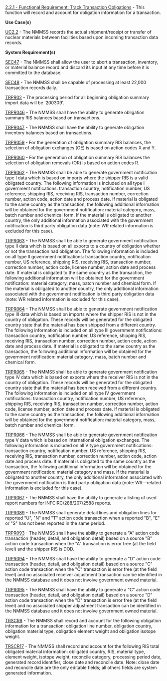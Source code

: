 <a href="https://dev.azure.com/Link-Technologies/NMMSS%20Requirements/_workitems/edit/139/" target="_blank">2.2.1 - Functional Requirement: Track Transaction Obligations</a> - This function will record and account for obligation information for a
transaction.

**Use Case(s)**

<a href="https://dev.azure.com/Link-Technologies/NMMSS%20Requirements/_workitems/edit/12/" target="_blank">UC2.2</a> - The NMMSS records the actual shipment/receipt or transfer of nuclear materials between facilities based upon incoming transaction data records.

**System Requirement(s)**

<a href="https://dev.azure.com/Link-Technologies/NMMSS%20Requirements/_workitems/edit/13/" target="_blank">SEC47</a> - The NMMSS shall allow the user to abort a transaction, inventory, or material balance record and discard its input at any time before it is committed to the database.

<a href="https://dev.azure.com/Link-Technologies/NMMSS%20Requirements/_workitems/edit/14/" target="_blank">SEC48</a> - The NMMSS shall be capable of processing at least 22,000 transaction records daily.

<a href="https://dev.azure.com/Link-Technologies/NMMSS%20Requirements/_workitems/edit/15/" target="_blank">TRPR02</a> - The processing period for all beginning obligation summary import data will be '200309'.

<a href="https://dev.azure.com/Link-Technologies/NMMSS%20Requirements/_workitems/edit/16/" target="_blank">TRPR046</a> - The NMMSS shall have the ability to generate obligation summary RIS balances based on transactions.

<a href="https://dev.azure.com/Link-Technologies/NMMSS%20Requirements/_workitems/edit/17/" target="_blank">TRPR047</a> - The NMMSS shall have the ability to generate obligation inventory balances based on transactions.

<a href="https://dev.azure.com/Link-Technologies/NMMSS%20Requirements/_workitems/edit/18/" target="_blank">TRPR059</a> - For the generation of obligation summary RIS balances, the selection of obligation exchanges (OE) is based on action codes X and Y.

<a href="https://dev.azure.com/Link-Technologies/NMMSS%20Requirements/_workitems/edit/19/" target="_blank">TRPR060</a> - For the generation of obligation summary RIS balances the selection of obligation removals (OR) is based on action codes R.

<a href="https://dev.azure.com/Link-Technologies/NMMSS%20Requirements/_workitems/edit/20/" target="_blank">TRPR062</a> - The NMMSS shall be able to generate government notification type I data which is based on imports where the shipper RIS is a valid obligated country. The following information is included on all type I government notifications: transaction country, notification number, US reference, shipping RIS, receiving RIS, transaction number, correction number, action code, action date and process date. If material is obligated to the same country as the transaction, the following additional information will be obtained for the government notification: material category, mass, batch number and chemical form. If the material is obligated to another country, the only additional information associated with the government notification is third party obligation data (note: WR related information is excluded for this case).

<a href="https://dev.azure.com/Link-Technologies/NMMSS%20Requirements/_workitems/edit/21/" target="_blank">TRPR063</a> - The NMMSS shall be able to generate government notification type II data which is based on all exports to a country of obligation whether or not the transaction had obligation. The following information is included on all type II government notifications: transaction country, notification number, US reference, shipping RIS, receiving RIS, transaction number, correction number, action code, license number, action date and process date. If material is obligated to the same country as the transaction, the following additional information will be obtained for the government notification: material category, mass, batch number and chemical form. If the material is obligated to another country, the only additional information associated with the government notification is third party obligation data (note: WR related information is excluded for this case).

<a href="https://dev.azure.com/Link-Technologies/NMMSS%20Requirements/_workitems/edit/22/" target="_blank">TRPR064</a> - The NMMSS shall be able to generate government notification type III data which is based on imports where the shipper RIS is not in the country of obligation. These records will be generated for the obligated country state that the material has been shipped from a different country. The following information is included on all type III government notifications: transaction country, notification number, US reference, shipping RIS, receiving RIS, transaction number, correction number, action code, action date and process date. If material is obligated to the same country as the transaction, the following additional information will be obtained for the government notification: material category, mass, batch number and chemical form.

<a href="https://dev.azure.com/Link-Technologies/NMMSS%20Requirements/_workitems/edit/24/" target="_blank">TRPR065</a> - The NMMSS shall be able to generate government notification type IV data which is based on exports where the receiver RIS is not in the country of obligation. These records will be generated for the obligated country state that the material has been received from a different country. The following information is included on all type IV government notifications: transaction country, notification number, US reference, shipping RIS, receiving RIS, transaction number, correction number, action code, license number, action date and process date. If material is obligated to the same country as the transaction, the following additional information will be obtained for the government notification: material category, mass, batch number and chemical form.

<a href="https://dev.azure.com/Link-Technologies/NMMSS%20Requirements/_workitems/edit/23/" target="_blank">TRPR066</a> - The NMMSS shall be able to generate government notification type V data which is based on international obligation exchanges. The following information is included on all V type  government notifications: transaction country, notification number, US reference, shipping RIS, receiving RIS, transaction number, correction number, action code, action date and process date. If material is obligated to the same country as the transaction, the following additional information will be obtained for the government notification: material category and mass. If the material is obligated to another country, the only additional information associated with the government notification is third party obligation data (note: WR—related information is excluded for this case).

<a href="https://dev.azure.com/Link-Technologies/NMMSS%20Requirements/_workitems/edit/25/" target="_blank">TRPR067</a> - The NMMSS shall have the ability to generate a listing of used report numbers for INFCIRC/288/207/2588 reports.

<a href="https://dev.azure.com/Link-Technologies/NMMSS%20Requirements/_workitems/edit/27/" target="_blank">TRPR089</a> - The NMMSS shall generate detail lines and obligation lines for reported "U", "N" and "T" action code transaction when a reported "B", "E" or "S" has not been reported in the same period.

<a href="https://dev.azure.com/Link-Technologies/NMMSS%20Requirements/_workitems/edit/28/" target="_blank">TRPR093</a> - The NMMSS shall have the ability to generate a "A" action code transaction (header, detail, and obligation detail) based on a source "B" action code transaction when the "A" transaction is error free (at the field level) and the shipper RIS is DOD.

<a href="https://dev.azure.com/Link-Technologies/NMMSS%20Requirements/_workitems/edit/29/" target="_blank">TRPR094</a> - The NMMSS shall have the ability to generate a "D" action code transaction (header, detail, and obligation detail) based on a source "C" action code transaction when the "C" transaction is error free (at the field level) and no associated receiver adjustment transaction can be identified in the NMMSS database and it does not involve government owned material.

<a href="https://dev.azure.com/Link-Technologies/NMMSS%20Requirements/_workitems/edit/30/" target="_blank">TRPR095</a> - The NMMSS shall have the ability to generate a "C" action code transaction (header, detail, and obligation detail) based on a source "D" action code transaction when the "D" transaction is error free (at the field level) and no associated shipper adjustment transaction can be identified in the NMMSS database and it does not involve government owned material.

<a href="https://dev.azure.com/Link-Technologies/NMMSS%20Requirements/_workitems/edit/31/" target="_blank">TRSCR8</a> - The NMMSS shall record and account for the following obligation information for a transaction: obligation line number, obligation country, obligation material type, obligation element weight and obligation isotope weight.

<a href="https://dev.azure.com/Link-Technologies/NMMSS%20Requirements/_workitems/edit/32/" target="_blank">TRSCR17</a> - The NMMSS shall record and account for the following RIS total obligated material information: obligated country, RIS, material type, element weight, isotope weight, reconcile category, processing period date, generated record identifier, close date and reconcile date. Note: close date and reconcile date are the only editable fields; all others fields are system generated information.



